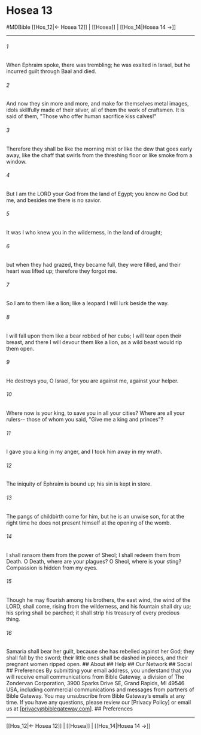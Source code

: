 # Hosea 13
#MDBible
[[Hos_12|← Hosea 12]] | [[Hosea]] | [[Hos_14|Hosea 14 →]]

***


###### 1 
When Ephraim spoke, there was trembling; he was exalted in Israel, but he incurred guilt through Baal and died. 

###### 2 
And now they sin more and more, and make for themselves metal images, idols skillfully made of their silver, all of them the work of craftsmen. It is said of them, "Those who offer human sacrifice kiss calves!" 

###### 3 
Therefore they shall be like the morning mist or like the dew that goes early away, like the chaff that swirls from the threshing floor or like smoke from a window. 

###### 4 
But I am the LORD your God from the land of Egypt; you know no God but me, and besides me there is no savior. 

###### 5 
It was I who knew you in the wilderness, in the land of drought; 

###### 6 
but when they had grazed, they became full, they were filled, and their heart was lifted up; therefore they forgot me. 

###### 7 
So I am to them like a lion; like a leopard I will lurk beside the way. 

###### 8 
I will fall upon them like a bear robbed of her cubs; I will tear open their breast, and there I will devour them like a lion, as a wild beast would rip them open. 

###### 9 
He destroys you, O Israel, for you are against me, against your helper. 

###### 10 
Where now is your king, to save you in all your cities? Where are all your rulers-- those of whom you said, "Give me a king and princes"? 

###### 11 
I gave you a king in my anger, and I took him away in my wrath. 

###### 12 
The iniquity of Ephraim is bound up; his sin is kept in store. 

###### 13 
The pangs of childbirth come for him, but he is an unwise son, for at the right time he does not present himself at the opening of the womb. 

###### 14 
I shall ransom them from the power of Sheol; I shall redeem them from Death. O Death, where are your plagues? O Sheol, where is your sting? Compassion is hidden from my eyes. 

###### 15 
Though he may flourish among his brothers, the east wind, the wind of the LORD, shall come, rising from the wilderness, and his fountain shall dry up; his spring shall be parched; it shall strip his treasury of every precious thing. 

###### 16 
Samaria shall bear her guilt, because she has rebelled against her God; they shall fall by the sword; their little ones shall be dashed in pieces, and their pregnant women ripped open. ## About ## Help ## Our Network ## Social ## Preferences By submitting your email address, you understand that you will receive email communications from Bible Gateway, a division of The Zondervan Corporation, 3900 Sparks Drive SE, Grand Rapids, MI 49546 USA, including commercial communications and messages from partners of Bible Gateway. You may unsubscribe from Bible Gateway&rsquo;s emails at any time. If you have any questions, please review our [Privacy Policy] or email us at [privacy@biblegateway.com]. ## Preferences

***

[[Hos_12|← Hosea 12]] | [[Hosea]] | [[Hos_14|Hosea 14 →]]
